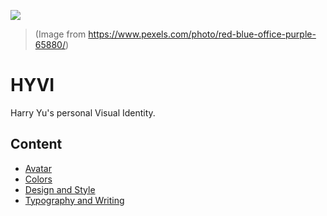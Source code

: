 ![](https://assets.sapi.work/works/HYVI.jpg)
> (Image from https://www.pexels.com/photo/red-blue-office-purple-65880/)

# HYVI

Harry Yu's personal Visual Identity.

## Content

* [Avatar](./Avatar)
* [Colors](./Colors)
* [Design and Style](./Design)
* [Typography and Writing](./Typography)
